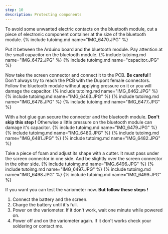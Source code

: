 ```yaml
---
step: 10
description: Protecting components
---
```


To avoid some unwanted electric contacts on the bluetooth module, cut a piece of electronic component container at the size of the bluetooth module.
{% include tutoimg.md name="IMG_6470.JPG" %}

Put it between the Arduino board and the bluetooth module. Pay attention at the small capacitor on the bluetooth module.
{% include tutoimg.md name="IMG_6472.JPG" %}
{% include tutoimg.md name="capacitor.JPG" %}

Now take the screen connector and connect it to the PCB. **Be careful !** Don't always try to reach the PCB with the Dupont female connectors. Follow the bluetooth module without applying pressure on it or you will damage the capacitor.
{% include tutoimg.md name="IMG_6462.JPG" %}
{% include tutoimg.md name="IMG_6463.JPG" %}
{% include tutoimg.md name="IMG_6478.JPG" %}
{% include tutoimg.md name="IMG_6477.JPG" %}

With a hot glue gun secure the connector and the bluetooth module. **Don't skip this step !** Otherwise a little pressure on the bluetooth module can damage it's capacitor.
{% include tutoimg.md name="IMG_6479.JPG" %}
{% include tutoimg.md name="IMG_6480.JPG" %}
{% include tutoimg.md name="IMG_6481.JPG" %}
{% include tutoimg.md name="IMG_6482.JPG" %}

Take a piece of foam and adjust its shape with a cutter. It must pass under the screen connector in one side. And be slightly over the screen connector in the other side.
{% include tutoimg.md name="IMG_6496.JPG" %}
{% include tutoimg.md name="IMG_6497.JPG" %}
{% include tutoimg.md name="IMG_6498.JPG" %}
{% include tutoimg.md name="IMG_6499.JPG" %}

If you want you can test the variometer now. **But follow these steps !**
1. Connect the battery and the screen.
2. Charge the battery until it's full.
3. Power on the variometer. If it don't work, wait one minute while powered on.
4. Power off and on the variometer again. If it don't works check your soldering or contact me.

